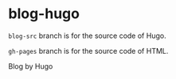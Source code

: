 # blog-hugo

`blog-src` branch is for the source code of Hugo.

`gh-pages` branch is for the source code of HTML.

Blog by Hugo